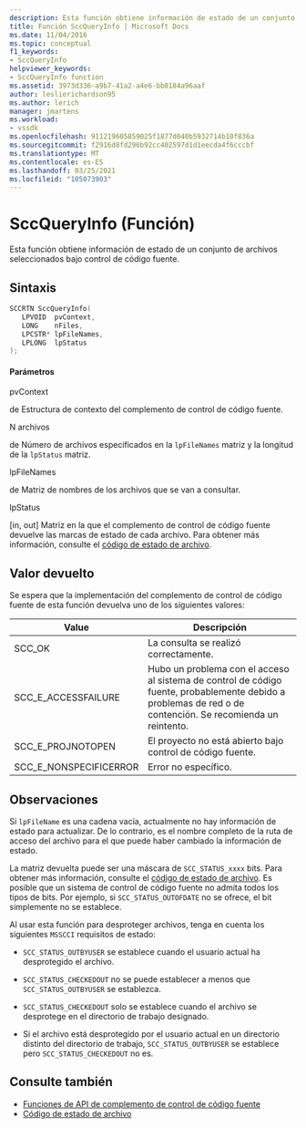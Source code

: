 ```yaml
---
description: Esta función obtiene información de estado de un conjunto de archivos seleccionados bajo control de código fuente.
title: Función SccQueryInfo | Microsoft Docs
ms.date: 11/04/2016
ms.topic: conceptual
f1_keywords:
- SccQueryInfo
helpviewer_keywords:
- SccQueryInfo function
ms.assetid: 3973d336-a9b7-41a2-a4e6-bb8184a96aaf
author: leslierichardson95
ms.author: lerich
manager: jmartens
ms.workload:
- vssdk
ms.openlocfilehash: 911219605859025f1877d040b5932714b10f836a
ms.sourcegitcommit: f2916d8fd296b92cc402597d1d1eecda4f6cccbf
ms.translationtype: MT
ms.contentlocale: es-ES
ms.lasthandoff: 03/25/2021
ms.locfileid: "105073903"
---
```

# <a name="sccqueryinfo-function"></a>SccQueryInfo (Función)
Esta función obtiene información de estado de un conjunto de archivos seleccionados bajo control de código fuente.

## <a name="syntax"></a>Sintaxis

```cpp
SCCRTN SccQueryInfo(
   LPVOID  pvContext,
   LONG    nFiles,
   LPCSTR* lpFileNames,
   LPLONG  lpStatus
);
```

#### <a name="parameters"></a>Parámetros
 pvContext

de Estructura de contexto del complemento de control de código fuente.

 N archivos

de Número de archivos especificados en la `lpFileNames` matriz y la longitud de la `lpStatus` matriz.

 lpFileNames

de Matriz de nombres de los archivos que se van a consultar.

 lpStatus

[in, out] Matriz en la que el complemento de control de código fuente devuelve las marcas de estado de cada archivo. Para obtener más información, consulte el [código de estado de archivo](../extensibility/file-status-code-enumerator.md).

## <a name="return-value"></a>Valor devuelto
 Se espera que la implementación del complemento de control de código fuente de esta función devuelva uno de los siguientes valores:

|Value|Descripción|
|-----------|-----------------|
|SCC_OK|La consulta se realizó correctamente.|
|SCC_E_ACCESSFAILURE|Hubo un problema con el acceso al sistema de control de código fuente, probablemente debido a problemas de red o de contención. Se recomienda un reintento.|
|SCC_E_PROJNOTOPEN|El proyecto no está abierto bajo control de código fuente.|
|SCC_E_NONSPECIFICERROR|Error no específico.|

## <a name="remarks"></a>Observaciones
 Si `lpFileName` es una cadena vacía, actualmente no hay información de estado para actualizar. De lo contrario, es el nombre completo de la ruta de acceso del archivo para el que puede haber cambiado la información de estado.

 La matriz devuelta puede ser una máscara de `SCC_STATUS_xxxx` bits. Para obtener más información, consulte el [código de estado de archivo](../extensibility/file-status-code-enumerator.md). Es posible que un sistema de control de código fuente no admita todos los tipos de bits. Por ejemplo, si `SCC_STATUS_OUTOFDATE` no se ofrece, el bit simplemente no se establece.

 Al usar esta función para desproteger archivos, tenga en cuenta los siguientes `MSSCCI` requisitos de estado:

- `SCC_STATUS_OUTBYUSER` se establece cuando el usuario actual ha desprotegido el archivo.

- `SCC_STATUS_CHECKEDOUT` no se puede establecer a menos que `SCC_STATUS_OUTBYUSER` se establezca.

- `SCC_STATUS_CHECKEDOUT` solo se establece cuando el archivo se desprotege en el directorio de trabajo designado.

- Si el archivo está desprotegido por el usuario actual en un directorio distinto del directorio de trabajo, `SCC_STATUS_OUTBYUSER` se establece pero `SCC_STATUS_CHECKEDOUT` no es.

## <a name="see-also"></a>Consulte también
- [Funciones de API de complemento de control de código fuente](../extensibility/source-control-plug-in-api-functions.md)
- [Código de estado de archivo](../extensibility/file-status-code-enumerator.md)
